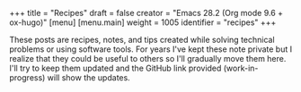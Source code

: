+++
title = "Recipes"
draft = false
creator = "Emacs 28.2 (Org mode 9.6 + ox-hugo)"
[menu]
  [menu.main]
    weight = 1005
    identifier = "recipes"
+++

These posts are recipes, notes, and tips created while solving technical
problems or using software tools. For years I've kept these note private but I
realize that they could be useful to others so I'll gradually move them here.
I'll try to keep them updated and the GitHub link provided (work-in-progress)
will show the updates.
